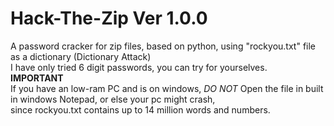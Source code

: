 # Hack-The-Zip Ver 1.0.0
A password cracker for zip files, based on python, using "rockyou.txt" file as a dictionary (Dictionary Attack)<br>
I have only tried 6 digit passwords, you can try for yourselves.<br>
**IMPORTANT**<br>
If you have an low-ram PC and is on windows, *DO NOT* Open the file in built in windows Notepad, or else your pc might crash,<br>
since rockyou.txt contains up to 14 million words and numbers.<br>

